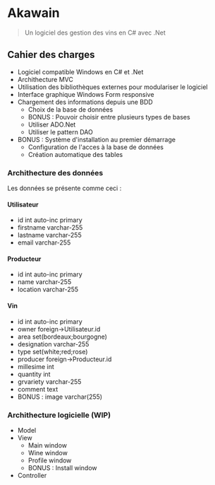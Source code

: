 # Akawain
> Un logiciel des gestion des vins en C# avec .Net

## Cahier des charges

* Logiciel compatible Windows en C# et .Net
* Archithecture MVC
* Utilisation des bibliothèques externes pour modulariser le logiciel
* Interface graphique Windows Form responsive
* Chargement des informations depuis une BDD
  * Choix de la base de données
  * BONUS : Pouvoir choisir entre plusieurs types de bases
  * Utiliser ADO.Net
  * Utiliser le pattern DAO
* BONUS : Système d'installation au premier démarrage
  * Configuration de l'acces à la base de données
  * Création automatique des tables

### Archithecture des données

Les données se présente comme ceci : 

#### Utilisateur

* id int auto-inc primary
* firstname varchar-255
* lastname varchar-255
* email varchar-255

#### Producteur

* id int auto-inc primary
* name varchar-255
* location varchar-255

#### Vin

* id int auto-inc primary
* owner foreign->Utilisateur.id
* area set(bordeaux;bourgogne)
* designation varchar-255
* type set(white;red;rose)
* producer foreign->Producteur.id
* millesime int
* quantity int
* grvariety varchar-255
* comment text
* BONUS : image varchar(255)

### Archithecture logicielle (WIP)

* Model
* View
  * Main window
  * Wine window
  * Profile window
  * BONUS : Install window
* Controller

